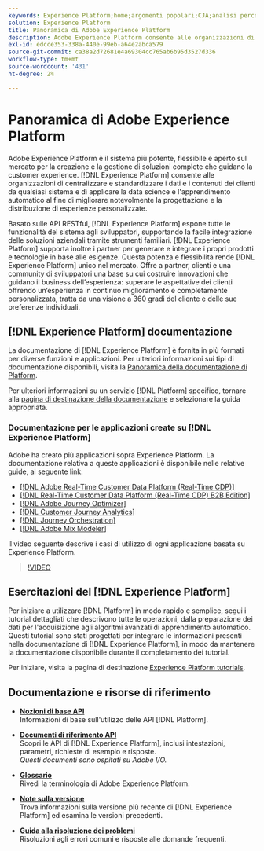 ```yaml
---
keywords: Experience Platform;home;argomenti popolari;CJA;analisi percorso;analisi percorso clienti;orchestrazione campagna;orchestrazione;percorso clienti;percorso;orchestrazione percorso;capacità;area geografica
solution: Experience Platform
title: Panoramica di Adobe Experience Platform
description: Adobe Experience Platform consente alle organizzazioni di centralizzare e standardizzare i dati dei clienti prima di applicare tecniche di data science e apprendimento automatico al fine di migliorare la progettazione e la consegna di esperienze personalizzate.
exl-id: edcce353-338a-440e-99eb-a64e2abca579
source-git-commit: ca38a2d72681e4a69304cc765ab6b95d3527d336
workflow-type: tm+mt
source-wordcount: '431'
ht-degree: 2%

---
```


# Panoramica di Adobe Experience Platform

Adobe Experience Platform è il sistema più potente, flessibile e aperto sul mercato per la creazione e la gestione di soluzioni complete che guidano la customer experience. [!DNL Experience Platform] consente alle organizzazioni di centralizzare e standardizzare i dati e i contenuti dei clienti da qualsiasi sistema e di applicare la data science e l&#39;apprendimento automatico al fine di migliorare notevolmente la progettazione e la distribuzione di esperienze personalizzate.

Basato sulle API RESTful, [!DNL Experience Platform] espone tutte le funzionalità del sistema agli sviluppatori, supportando la facile integrazione delle soluzioni aziendali tramite strumenti familiari. [!DNL Experience Platform] supporta inoltre i partner per generare e integrare i propri prodotti e tecnologie in base alle esigenze. Questa potenza e flessibilità rende [!DNL Experience Platform] unico nel mercato. Offre a partner, clienti e una community di sviluppatori una base su cui costruire innovazioni che guidano il business dell’esperienza: superare le aspettative dei clienti offrendo un’esperienza in continuo miglioramento e completamente personalizzata, tratta da una visione a 360 gradi del cliente e delle sue preferenze individuali.

<div id="recs-overview-body-wrapper-1">
    <div id="recs-overview-body-1"></div>
    <div id="recs-overview-body-2"></div>
    <div id="recs-overview-body-3"></div>
</div>
<div id="recs-overview-body-4"></div>
<div id="recs-overview-body-5"></div>
<div id="recs-overview-body-6"></div>

## [!DNL Experience Platform] documentazione

La documentazione di [!DNL Experience Platform] è fornita in più formati per diverse funzioni e applicazioni. Per ulteriori informazioni sui tipi di documentazione disponibili, visita la [Panoramica della documentazione di Platform](documentation/overview.md).

Per ulteriori informazioni su un servizio [!DNL Platform] specifico, tornare alla [pagina di destinazione della documentazione](https://experienceleague.adobe.com/docs/experience-platform.html) e selezionare la guida appropriata.

### Documentazione per le applicazioni create su [!DNL Experience Platform]

Adobe ha creato più applicazioni sopra Experience Platform. La documentazione relativa a queste applicazioni è disponibile nelle relative guide, al seguente link:

* [[!DNL Adobe Real-Time Customer Data Platform (Real-Time CDP)]](../rtcdp/overview.md)
* [[!DNL Real-Time Customer Data Platform (Real-Time CDP) B2B Edition]](../rtcdp/b2b-overview.md)
* [[!DNL Adobe Journey Optimizer]](https://experienceleague.adobe.com/docs/journey-optimizer.html?lang=it)
* [[!DNL Customer Journey Analytics]](https://experienceleague.adobe.com/docs/customer-journey-analytics.html?lang=it)
* [[!DNL Journey Orchestration]](https://experienceleague.adobe.com/docs/journey-orchestration.html)
* [[!DNL Adobe Mix Modeler]](https://experienceleague.adobe.com/docs/mix-modeler/using/overview.html?lang=en)

Il video seguente descrive i casi di utilizzo di ogni applicazione basata su Experience Platform.

>[!VIDEO](https://video.tv.adobe.com/v/32554/?learn=on)

## Esercitazioni del [!DNL Experience Platform]

Per iniziare a utilizzare [!DNL Platform] in modo rapido e semplice, segui i tutorial dettagliati che descrivono tutte le operazioni, dalla preparazione dei dati per l&#39;acquisizione agli algoritmi avanzati di apprendimento automatico. Questi tutorial sono stati progettati per integrare le informazioni presenti nella documentazione di [!DNL Experience Platform], in modo da mantenere la documentazione disponibile durante il completamento dei tutorial.

Per iniziare, visita la pagina di destinazione [Experience Platform tutorials](https://www.adobe.com/go/platform-tutorials-home-en).

## Documentazione e risorse di riferimento

* [**Nozioni di base API**](api-fundamentals.md)\
  Informazioni di base sull&#39;utilizzo delle API [!DNL Platform].

* [**Documenti di riferimento API**](https://www.adobe.com/go/platform-api-reference-en)\
  Scopri le API di [!DNL Experience Platform], inclusi intestazioni, parametri, richieste di esempio e risposte.<br/>*Questi documenti sono ospitati su Adobe I/O.*

* [**Glossario**](glossary.md)\
  Rivedi la terminologia di Adobe Experience Platform.

* [**Note sulla versione**](https://experienceleague.adobe.com/it/docs/experience-platform/release-notes/latest)\
  Trova informazioni sulla versione più recente di [!DNL Experience Platform] ed esamina le versioni precedenti.

* [**Guida alla risoluzione dei problemi**](troubleshooting.md)\
  Risoluzioni agli errori comuni e risposte alle domande frequenti.
